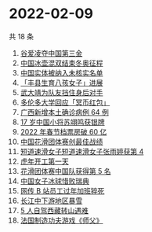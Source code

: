 # 2022-02-09

共 18 条

<!-- BEGIN -->
<!-- 最后更新时间 Wed Feb 09 2022 08:37:09 GMT+0800 (China Standard Time) -->

1. [谷爱凌夺中国第三金](https://www.zhihu.com/search?q=谷爱凌)
1. [中国冰壶混双结束冬奥征程](https://www.zhihu.com/search?q=冰壶)
1. [中国实体被纳入未核实名单](https://www.zhihu.com/search?q=美商务部)
1. [「丰县生育八孩女子」进展](https://www.zhihu.com/search?q=丰县)
1. [武大靖为队友挡住身后对手](https://www.zhihu.com/search?q=武大靖)
1. [多伦多大学回应「冥币红包」](https://www.zhihu.com/search?q=多伦多大学回应)
1. [广西新增本土确诊病例 64 例](https://www.zhihu.com/search?q=广西疫情)
1. [17 岁中国小将苏翊鸣获银牌](https://www.zhihu.com/search?q=苏翊鸣)
1. [2022 年春节档票房破 60 亿](https://www.zhihu.com/search?q=春节档票房)
1. [中国花滑团体赛创最佳战绩](https://www.zhihu.com/search?q=花样滑冰)
1. [短道速滑女子短道速滑女子张雨婷获第 4](https://www.zhihu.com/search?q=短道速滑女子500米)
1. [虎年开工第一天](https://www.zhihu.com/search?q=虎年开工)
1. [花滑团体赛中国队获得第 5 名](https://www.zhihu.com/search?q=花滑团体)
1. [中国女子冰球惜败瑞典](https://www.zhihu.com/search?q=冰球)
1. [网传 B 站员工过年加班猝死](https://www.zhihu.com/search?q=B站员工过年加班猝死)
1. [长江中下游地区暴雪](https://www.zhihu.com/search?q=长江中下游地区暴雪)
1. [5 人自驾西藏转山遇难](https://www.zhihu.com/search?q=西藏转山遇难)
1. [法国制造功夫游戏《师父》](https://www.zhihu.com/search?q=师父游戏)

<!-- END -->
